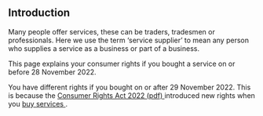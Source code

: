 ##  Introduction

Many people offer services, these can be traders, tradesmen or professionals.
Here we use the term ‘service supplier’ to mean any person who supplies a
service as a business or part of a business.

This page explains your consumer rights if you bought a service on or before
28 November 2022.

You have different rights if you bought on or after 29 November 2022. This is
because the [ Consumer Rights Act 2022 (pdf)
](https://www.irishstatutebook.ie/eli/2022/act/37/enacted/en/pdf) introduced
new rights when you [ buy services ](/en/consumer/buying-services/) .
